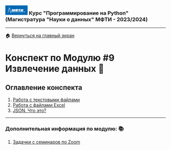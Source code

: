 ### <img src='../static/img/mipt-icon.png' width="70" height="30"> Курс "Программирование на Python" (Магистратура "Науки о данных" МФТИ - 2023/2024) 
---
 :house: [Вернуться на главный экран](..)
# Конспект по Модулю #9 **Извлечение данных**  :blue_book:


## Оглавление конспекта
1. [Работа с текстовыми файлами](1_data_extract_txt.ipynb) 
2. [Работа с файлами Excel](2_data_extract_excel.ipynb) 
3. [JSON. Что это?](3_data_extract_json.ipynb)  

---

### Дополнительная информация по модулю: :books:
1. [Задачки с семинаров по Zoom](./seminars/)
